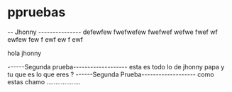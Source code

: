 # ppruebas
-- Jhonny ---------------
defewfew
fwefwefew
fwefwef
wefwe
fwef
wf
ewfew
few
f
ewf
ew
f
ewf


hola jhonny

------Segunda prueba-------------------
esta es todo lo de jhonny papa
y tu que es lo que eres ? 
------Segunda Prueba-------------------
como estas chamo
...................
